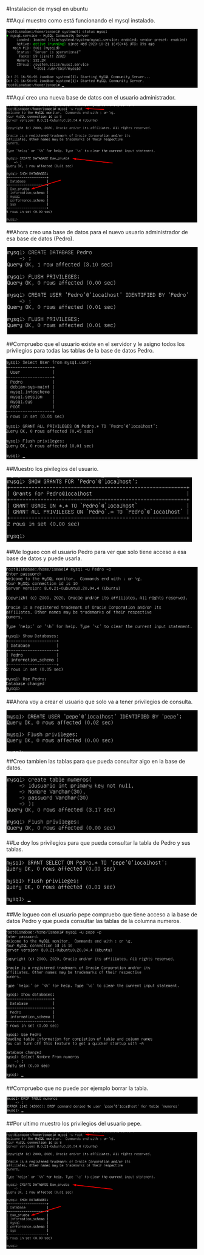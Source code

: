 #Instalacion de mysql en ubuntu

##Aqui muestro como está funcionando el mysql instalado.

![](/recortar1/practicas/ud1/1.png)

##Aquí creo una nueva base de datos con el usuario administrador.

![](/recortar1/practicas/ud1/Screenshot_1.png)

##Ahora creo una base de datos para el nuevo usuario administrador de esa base de datos (Pedro).

![](/recortar1/practicas/ud1/Screenshot_2.png)

##Compruebo que el usuario existe en el servidor y le asigno todos los privilegios para todas las tablas de la base de datos Pedro.


![](/recortar1/practicas/ud1/Screenshot_3.png)

##Muestro los pivilegios del usuario.


![](/recortar1/practicas/ud1/Screenshot_4.png)

##Me logueo con el usuario Pedro para ver que solo tiene acceso a esa base de datos y puede usarla.


![](/recortar1/practicas/ud1/Screenshot_5.png)

##Ahora voy a crear el usuario que solo va a tener privilegios de consulta.


![](/recortar1/practicas/ud1/Screenshot_6.png)

##Creo tambien las tablas para que pueda consultar algo en la base de datos. 

![](/recortar1/practicas/ud1/Screenshot_7.png)

##Le doy los privilegios para que pueda consultar la tabla de Pedro y sus tablas.

![](/recortar1/practicas/ud1/Screenshot_8.png)

##Me logueo con el usuario pepe compruebo que tiene acceso a la base de datos Pedro y que pueda consultar las tablas de la columna numeros.

![](/recortar1/practicas/ud1/Screenshot_9.png)

##Compruebo que no puede por ejemplo borrar la tabla.

![](/recortar1/practicas/ud1/Screenshot_10.png)

##Por ultimo muestro los privilegios del usuario pepe.

![](/recortar1/practicas/ud1/Screenshot_1.png)